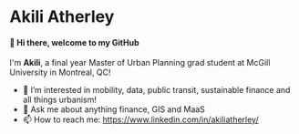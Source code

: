 # Akili Atherley
#### 👋 Hi there, welcome to my GitHub
I'm <b>Akili</b>,  a final year Master of Urban Planning grad student at McGill University in Montreal, QC!
- 👀 I’m interested in mobility, data, public transit, sustainable finance and all things urbanism!
- 💬 Ask me about anything finance, GIS and MaaS
- 📫 How to reach me: https://www.linkedin.com/in/akiliatherley/ 

<!---
akilialey/akilialey is a ✨ special ✨ repository because its `README.md` (this file) appears on your GitHub profile.
You can click the Preview link to take a look at your changes.
--->

